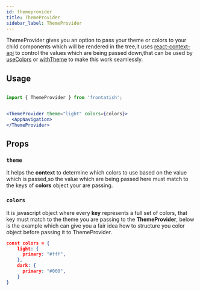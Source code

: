 ```yaml
---
id: themeprovider
title: ThemeProvider
sidebar_label: ThemeProvider
---
```


ThemeProvider gives you an option to pass your theme or colors to your child components which will be rendered in the tree,it uses [react-context-api](https://reactjs.org/docs/context.html) to control the values which are being passed down,that can be used by [useColors]() or [withTheme]() to make this work seamlessly.

## Usage

```jsx

import { ThemeProvider } from 'frontatish';


<ThemeProvider theme="light" colors={colors}>
  <AppNavigation>
</ThemeProvider>

```

## Props

### `theme`

It helps the **context** to determine which colors to use based on the value which is passed,so the value which are being passed here must match to the keys of **colors** object your are passing.

### `colors`

It is javascript object where every **key** represents a full set of colors, that key must match to the theme you are passing to the **ThemeProvider**, below is the example which can give you a fair idea how to structure you color object before passing it to ThemeProvider.

```json
const colors = {
    light: {
      primary: "#fff",
    },
    dark: {
      primary: "#000",
    }
}
```
